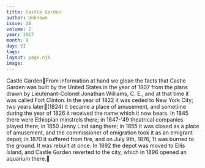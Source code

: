 ```yaml
---
title: Castle Garden
author: Unknown
issue: 28
volume: 2
year: 1917
month: 9
day: VI
tags:
layout: page.njk
image:
---
```

Castle GardenFrom information at hand we glean the facts that Castle Garden was built by the United States in the year of 1807 from the plans drawn by Lieutenant-Colonel Jonathan Williams, C. E., and at that time it was called Fort Clinton. In the year of 1822 it was ceded to New York City; two years later(1824) it became a place of amusement, and sometime during the year of 1826 it received the name which it now bears. In 1845 there were Ethiopian minstrels there; in 1847-'49 theatrical companies played there; in 1850 Jenny Lind sang there; in 1855 it was closed as a place of amusement, and the commissioner of emigration took it as an emigrant depot; in 1870 it suffered from fire, and on July 9th, 1876, 1t was burned to the ground. It was rebuilt at once. In 1892 the depot was moved to Ellis Island, and Castle Garden reverted to the city, which in 1896 opened an aquarium there.
